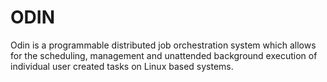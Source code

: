 # ODIN

Odin is a programmable distributed job orchestration system which allows for the scheduling, management and unattended background execution of individual user created tasks on Linux based systems.